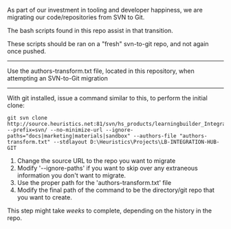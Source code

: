 As part of our investment in tooling and developer happiness, we are migrating our code/repositories from SVN to Git.

The bash scripts found in this repo assist in that transition.

These scripts should be ran on a "fresh" svn-to-git repo, and not again once pushed.

---

Use the authors-transform.txt file, located in this repository, when attempting an SVN-to-Git migration

---

With git installed, issue a command similar to this, to perform the initial clone:

```
git svn clone http://source.heuristics.net:81/svn/hs_products/learningbuilder_IntegrationHub --prefix=svn/ --no-minimize-url --ignore-paths="docs|marketing|materials|sandbox" --authors-file "authors-transform.txt" --stdlayout D:\Heuristics\Projects\LB-INTEGRATION-HUB-GIT
```

1. Change the source URL to the repo you want to migrate
2. Modify '--ignore-paths' if you want to skip over any extraneous information you don't want to migrate.
3. Use the proper path for the 'authors-transform.txt' file
4. Modify the final path of the command to be the directory/git repo that you want to create.

This step might take *weeks* to complete, depending on the history in the repo.
